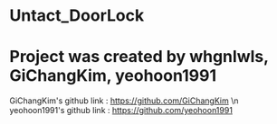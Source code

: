 # Untact_DoorLock
# Project was created by whgnlwls, GiChangKim, yeohoon1991

GiChangKim's github link : https://github.com/GiChangKim \n
yeohoon1991's github link : https://github.com/yeohoon1991
